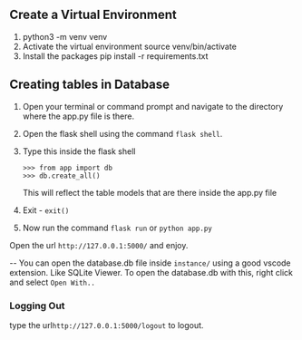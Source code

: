 ## Create a Virtual Environment

1. python3 -m venv venv
2. Activate the virtual environment
source venv/bin/activate
3. Install the packages
pip install -r requirements.txt


## Creating tables in Database

1. Open your terminal or command prompt and navigate to the directory where the app.py file is there.
2. Open the flask shell using the command `flask shell`.
3. Type this inside the flask shell
    ```
    >>> from app import db
    >>> db.create_all()
    ```
    This will reflect the table models that are there inside the app.py file

4. Exit - `exit()`

5. Now run the command `flask run` or `python app.py`

Open the url `http://127.0.0.1:5000/` and enjoy.


-- You can open the database.db file inside `instance/` using a good vscode extension. Like SQLite Viewer. To open the database.db with this, right click and select `Open With..`

### Logging Out
type the url`http://127.0.0.1:5000/logout` to logout.
